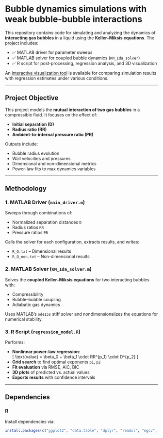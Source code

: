 # Bubble dynamics simulations with weak bubble-bubble interactions

This repository contains code for simulating and analyzing the dynamics of **interacting gas bubbles** in a liquid using the **Keller–Miksis equations**. The project includes:

- ✅ MATLAB driver for parameter sweeps
- ✅ MATLAB solver for coupled bubble dynamics (`KM_Ida_solver`)
- ✅ R script for post-processing, regression analysis, and 3D visualization

An [interactive visualization tool](https://mumjtv-jenny-lee.shinyapps.io/Spherical_bubbles_interaction_regression/) is available for comparing simulation results with regression estimates under various conditions.

---

## Project Objective

This project models the **mutual interaction of two gas bubbles** in a compressible fluid. It focuses on the effect of:
- **Initial separation (D)**
- **Radius ratio (RR)**
- **Ambient-to-internal pressure ratio (PR)**

Outputs include:
- Bubble radius evolution
- Wall velocities and pressures
- Dimensional and non-dimensional metrics
- Power-law fits to max dynamics variables

---

## Methodology

### 1. MATLAB Driver (`main_driver.m`)
Sweeps through combinations of:
- Normalized separation distances `D`
- Radius ratios `RR`
- Pressure ratios `PR`

Calls the solver for each configuration, extracts results, and writes:
- `R_Q.txt` – Dimensional results
- `R_Q_non.txt` – Non-dimensional results

### 2. MATLAB Solver (`KM_Ida_solver.m`)
Solves the **coupled Keller–Miksis equations** for two interacting bubbles with:
- Compressibility
- Bubble–bubble coupling
- Adiabatic gas dynamics

Uses MATLAB’s `ode15s` stiff solver and nondimensionalizes the equations for numerical stability.

### 3. R Script (`regression_model.R`)
Performs:
- **Nonlinear power-law regression**:  
  \[
  \text{value} = \beta_0 + \beta_1 \cdot RR^{p_1} \cdot D^{p_2}
  \]
- **Grid search** to find optimal exponents `p1`, `p2`
- **Fit evaluation** via RMSE, AIC, BIC
- **3D plots** of predicted vs. actual values
- **Exports results** with confidence intervals

---

## Dependencies

### R
Install dependencies via:

```r
install.packages(c("ggplot2", "data.table", "dplyr", "readxl", "mgcv", "MASS", "plotly", "reshape2"))

